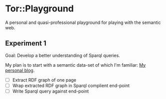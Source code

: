 # Tor::Playground

A personal and quasi-professional playground for playing with the semantic web.

## Experiment 1

Goal: Develop a better understanding of Sparql queries.

My plan is to start with a semantic data-set of which I'm familiar: [My personal blog](https://takeonrules.com).

- [ ] Extract RDF graph of one page
- [ ] Wrap extracted RDF graph in Sparql complient end-point
- [ ] Write Sparql query against end-point